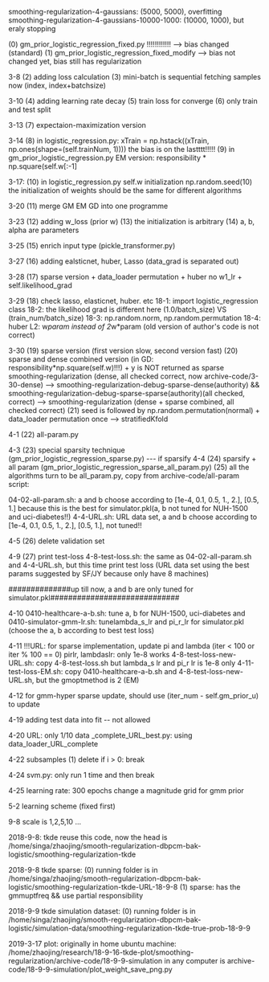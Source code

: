 smoothing-regularization-4-gaussians: (5000, 5000), overfitting
smoothing-regularization-4-gaussians-10000-1000: (10000, 1000), but eraly stopping

(0) gm_prior_logistic_regression_fixed.py !!!!!!!!!!!! --> bias changed (standard)
(1) gm_prior_logistic_regression_fixed_modify --> bias not changed yet, bias still has regularization

3-8
(2) adding loss calculation
(3) mini-batch is sequential fetching samples now (index, index+batchsize)

3-10
(4) adding learning rate decay
(5) train loss for converge
(6) only train and test split

3-13
(7) expectaion-maximization version

3-14
(8) in logistic_regression.py: xTrain = np.hstack((xTrain, np.ones(shape=(self.trainNum, 1)))) the bias is on the lastttt!!!!!
(9) in gm_prior_logistic_regression.py EM version: responsibility * np.square(self.w[:-1]

3-17:
(10) in logistic_regression.py self.w initialization np.random.seed(10)
     the initialization of weights should be the same for different algorithms

3-20
(11) merge GM EM GD into one programme

3-23
(12) adding w_loss (prior w)
(13) the initialization is arbitrary
(14) a, b, alpha are parameters

3-25
(15) enrich input type (pickle_transformer.py)

3-27
(16) adding ealsticnet, huber, Lasso (data_grad is separated out)

3-28
(17) sparse version + data_loader permutation + huber no w1_lr + self.likelihood_grad

3-29
(18) check lasso, elasticnet, huber. etc
18-1: import logistic_regression class
18-2: the likelihood grad is different here (1.0/batch_size) VS (train_num/batch_size)
18-3: np.random.norm, np.random.permutation
18-4: huber L2: w*param instead of 2*w*param (old version of author's code is not correct)

3-30
(19) sparse version (first version slow, second version fast)
(20) sparse and dense combined version (in GD: responsibility*np.square(self.w)!!!) + y is NOT returned as sparse
smoothing-regularization (dense, all checked correct, now archive-code/3-30-dense) --> smoothing-regularization-debug-sparse-dense(authority) &&  smoothing-regularization-debug-sparse-sparse(authority)(all checked, correct)
--> smoothing-regularization (dense + sparse combined, all checked correct)
(21) seed is followed by np.random.permutation(normal) + data_loader permutation once --> stratifiedKfold

4-1
(22) all-param.py

4-3
(23) special sparsity technique (gm_prior_logistic_regression_sparse.py)
     --- if sparsify
4-4
(24) sparsify + all param (gm_prior_logistic_regression_sparse_all_param.py)
(25) all the algorithms turn to be all_param.py, copy from archive-code/all-param
script:

04-02-all-param.sh: a and b choose according to [1e-4, 0.1, 0.5, 1., 2.], [0.5, 1.]
because this is the best for simulator.pkl(a, b not tuned for NUH-1500 and uci-diabetes!!)
4-4-URL.sh: URL data set, a and b choose according to [1e-4, 0.1, 0.5, 1., 2.], [0.5, 1.], not tuned!!

4-5
(26) delete validation set

4-9
(27) print test-loss
4-8-test-loss.sh: the same as 04-02-all-param.sh and 4-4-URL.sh, but this time print test loss (URL data set using the best params suggested by SF/JY because only have 8 machines)

##############up till now, a and b are only tuned for simulator.pkl#############################

4-10
0410-healthcare-a-b.sh: tune a, b for NUH-1500, uci-diabetes
and
0410-simulator-gmm-lr.sh: tunelambda_s_lr and pi_r_lr for simulator.pkl (choose the a, b according to best test loss)

4-11
!!!URL: for sparse implementation, update pi and lambda (iter < 100 or iter % 100 == 0)
pirlr, lambdaslr: only 1e-8 works
4-8-test-loss-new-URL.sh: copy 4-8-test-loss.sh but lambda_s lr and pi_r lr is 1e-8 only
4-11-test-loss-EM.sh: copy 0410-healthcare-a-b.sh and 4-8-test-loss-new-URL.sh, but the gmoptmethod is 2 (EM)

4-12
for gmm-hyper sparse update, should use (iter_num - self.gm_prior_u) to update

4-19
adding test data into fit -- not allowed

4-20
URL: only 1/10 data
_complete_URL_best.py: using data_loader_URL_complete

4-22
subsamples
(1) delete if i > 0: break

4-24
svm.py: only run 1 time and then break

4-25
learning rate: 300 epochs change a magnitude
grid for gmm prior

5-2
learning scheme (fixed first)

9-8
scale is 1,2,5,10 ...

2018-9-8:
tkde reuse this code, now the head is /home/singa/zhaojing/smooth-regularization-dbpcm-bak-logistic/smoothing-regularization-tkde

2018-9-8 tkde sparse:
(0) running folder is in /home/singa/zhaojing/smooth-regularization-dbpcm-bak-logistic/smoothing-regularization-tkde-URL-18-9-8
(1) sparse: has the gmmuptfreq && use partial responsibility

2018-9-9 tkde simulation dataset:
(0) running folder is in /home/singa/zhaojing/smooth-regularization-dbpcm-bak-logistic/simulation-data/smoothing-regularization-tkde-true-prob-18-9-9

2019-3-17 plot:
originally in home ubuntu machine: /home/zhaojing/research/18-9-16-tkde-plot/smoothing-regularization/archive-code/18-9-9-simulation
in any computer is archive-code/18-9-9-simulation/plot_weight_save_png.py
